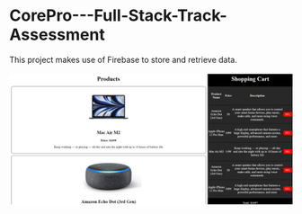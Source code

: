 # CorePro---Full-Stack-Track-Assessment
This project makes use of Firebase to store and retrieve data.
<br>
<br>
<img src="./Project-img.jpg" />
